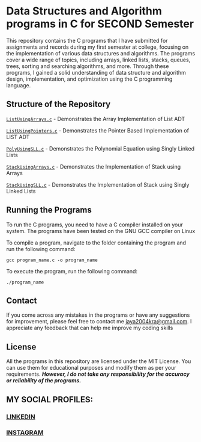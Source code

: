 # Data Structures and Algorithm programs in C for SECOND Semester
This repository contains the C programs that I have submitted for assignments and records during my first semester at college, focusing on the implementation of various data structures and algorithms. The programs cover a wide range of topics, including arrays, linked lists, stacks, queues, trees, sorting and searching algorithms, and more. Through these programs, I gained a solid understanding of data structure and algorithm design, implementation, and optimization using the C programming language.

## Structure of the Repository
[`ListUsingArrays.c`](https://github.com/fromjyce/DSA-in-C/blob/main/ListUsingArrays.c) - Demonstrates the Array Implementation of List ADT

[`ListUsingPointers.c`](https://github.com/fromjyce/DSA-in-C/blob/main/ListUsingPointers.c) - Demonstrates the Pointer Based Implementation of LIST ADT

[`PolyUsingSLL.c`](https://github.com/fromjyce/DSA-in-C/blob/main/PolyUsingSLL.c) - Demonstrates the Polynomial Equation using Singly Linked Lists

[`StackUsingArrays.c`](https://github.com/fromjyce/DSA-in-C/blob/main/StackUsingArrays.c) - Demonstrates the Implementation of Stack using Arrays

[`StackUsingSLL.c`](https://github.com/fromjyce/DSA-in-C/blob/main/StackUsingSLL.c) - Demonstrates the Implementation of Stack using Singly Linked Lists
## Running the Programs
To run the C programs, you need to have a C compiler installed on your system. The programs have been tested on the GNU GCC compiler on Linux

To compile a program, navigate to the folder containing the program and run the following command:
```
gcc program_name.c -o program_name
```
To execute the program, run the following command:
```
./program_name
```
## Contact
If you come across any mistakes in the programs or have any suggestions for improvement, please feel free to contact me <jaya2004kra@gmail.com>. I appreciate any feedback that can help me improve my coding skills

## License
All the programs in this repository are licensed under the MIT License. You can use them for educational purposes and modify them as per your requirements. ***However, I do not take any responsibility for the accuracy or reliability of the programs.***

## MY SOCIAL PROFILES:
### [LINKEDIN](https://www.linkedin.com/in/jayashre-%E2%80%8E-932002251/)
### [INSTAGRAM](https://www.instagram.com/frmj17y/)



